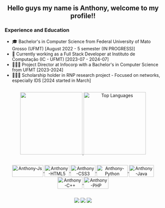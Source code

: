 ## <div align = "center"> Hello guys my name is Anthony, welcome to my profile!! </div> 

### Experience and Education
- 🎓 Bachelor's in Computer Science from Federal University of Mato Grosso (UFMT) [August 2022 - 5 semester (IN PROGRESS)]
- 💼 Currently working as a Full Stack Developer at Instituto de Computação (IC - UFMT) [2023-07 - 2024-07]
- 👨🏻‍💻 Project Director at Infocorp with a Bachelor's in Computer Science from UFMT [2023-2024]
- 👨🏻‍💻 Scholarship holder in RNP research project - Focused on networks, especially IDS [2024 started in March]
##
  
<div align="center">
  <a href="https://github.com/pereiraR3">
<p align="center">
  <img src="https://github-readme-stats.vercel.app/api?username=pereiraR3&show_icons=true&theme=radical&count_private=true" height="200em">
  <img src="https://github-readme-stats.vercel.app/api/top-langs/?username=pereiraR3&theme=radical" height="200em" alt="Top Languages"/>
</p>
	  
</div>
<div style="display: inline_block" align= "center"><br>
  <img align="center" alt="Anthony-Js" height="38" width="100" src="https://img.shields.io/badge/JavaScript-F7DF1E?style=for-the-badge&logo=javascript&logoColor=black">
  <img align="center" alt="Anthony-HTML5" height="38" width="80" src="https://img.shields.io/badge/HTML5-E34F26?style=for-the-badge&logo=html5&logoColor=white">
  <img align="center" alt="Anthony-CSS3" height="38" width="80" src="https://img.shields.io/badge/CSS3-1572B6?style=for-the-badge&logo=css3&logoColor=white">
  <img align="center" alt="Anthony-Python" height="38" width="100" src="https://img.shields.io/badge/Python-14354C?style=for-the-badge&logo=python&logoColor=white">
  <img align="center" alt="Anthony-Java" height="38" width="80" src="https://img.shields.io/badge/Java-ED8B00?style=for-the-badge&logo=java&logoColor=white">
  <img align="center" alt="Anthony-C++" height="38" width="80" src="https://img.shields.io/badge/-C%2B%2B-%2300599C.svg?style=for-the-badge&logo=c%2B%2B&logoColor=white"> 
  <img align="center" alt="Anthony-PHP" height="38" width="80" src="https://img.shields.io/badge/-PHP-%23777BB4.svg?style=for-the-badge&logo=php&logoColor=white">
</div>
  
  ##
 
<div align="center"> 
   <a href="https://instagram.com/anthony.devd" target="_blank"><img src="https://img.shields.io/badge/-Instagram-%23E4405F?style=for-the-badge&logo=instagram&logoColor=white" target="_blank"></a>
   <a href="mailto:anthony_rodriguespereira@outlook.com" target="_blank"><img src="https://img.shields.io/badge/-Outlook-%23333?style=for-the-badge&logo=microsoftoutlook&logoColor=white"></a>
   <a href="https://www.linkedin.com/in/anthony-ricardo-rodrigues-rezende-486917227/" target="_blank"><img src="https://img.shields.io/badge/-LinkedIn-%230077B5?style=for-the-badge&logo=linkedin&logoColor=white" target="_blank"></a> 
	
</div>
